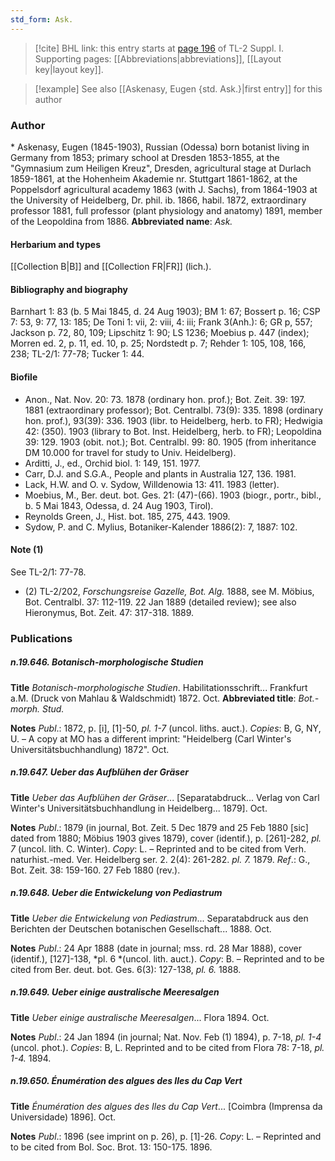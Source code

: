 ```yaml
---
std_form: Ask.
---
```


> [!cite] BHL link: this entry starts at [page 196](https://www.biodiversitylibrary.org/page/33264923) of TL-2 Suppl. I.
> Supporting pages: [[Abbreviations|abbreviations]], [[Layout key|layout key]].

> [!example] See also [[Askenasy, Eugen {std. Ask.}|first entry]] for this author

### Author

\* Askenasy, Eugen (1845-1903), Russian (Odessa) born botanist living in Germany from 1853; primary school at Dresden 1853-1855, at the "Gymnasium zum Heiligen Kreuz", Dresden, agricultural stage at Durlach 1859-1861, at the Hohenheim Akademie nr. Stuttgart 1861-1862, at the Poppelsdorf agricultural academy 1863 (with J. Sachs), from 1864-1903 at the University of Heidelberg, Dr. phil. ib. 1866, habil. 1872, extraordinary professor 1881, full professor (plant physiology and anatomy) 1891, member of the Leopoldina from 1886. 
**Abbreviated name**: *Ask.*

#### Herbarium and types

[[Collection B|B]] and [[Collection FR|FR]] (lich.).

#### Bibliography and biography

Barnhart 1: 83 (b. 5 Mai 1845, d. 24 Aug 1903); BM 1: 67; Bossert p. 16; CSP 7: 53, 9: 77, 13: 185; De Toni 1: vii, 2: viii, 4: iii; Frank 3(Anh.): 6; GR p, 557; Jackson p. 72, 80, 109; Lipschitz 1: 90; LS 1236; Moebius p. 447 (index); Morren ed. 2, p. 11, ed. 10, p. 25; Nordstedt p. 7; Rehder 1: 105, 108, 166, 238; TL-2/1: 77-78; Tucker 1: 44.

#### Biofile

- Anon., Nat. Nov. 20: 73. 1878 (ordinary hon. prof.); Bot. Zeit. 39: 197. 1881 (extraordinary professor); Bot. Centralbl. 73(9): 335. 1898 (ordinary hon. prof.), 93(39): 336. 1903 (libr. to Heidelberg, herb. to FR); Hedwigia 42: (350). 1903 (library to Bot. Inst. Heidelberg, herb. to FR); Leopoldina 39: 129. 1903 (obit. not.); Bot. Centralbl. 99: 80. 1905 (from inheritance DM 10.000 for travel for study to Univ. Heidelberg).
- Arditti, J., ed., Orchid biol. 1: 149, 151. 1977.
- Carr, D.J. and S.G.A., People and plants in Australia 127, 136. 1981.
- Lack, H.W. and O. v. Sydow, Willdenowia 13: 411. 1983 (letter).
- Moebius, M., Ber. deut. bot. Ges. 21: (47)-(66). 1903 (biogr., portr., bibl., b. 5 Mai 1843, Odessa, d. 24 Aug 1903, Tirol).
- Reynolds Green, J., Hist. bot. 185, 275, 443. 1909.
- Sydow, P. and C. Mylius, Botaniker-Kalender 1886(2): 7, 1887: 102.

#### Note (1)

See TL-2/1: 77-78.
- (2) TL-2/202, *Forschungsreise Gazelle, Bot. Alg.* 1888, see M. Möbius, Bot. Centralbl. 37: 112-119. 22 Jan 1889 (detailed review); see also Hieronymus, Bot. Zeit. 47: 317-318. 1889.

### Publications

##### n.19.646. Botanisch-morphologische Studien

**Title**
*Botanisch-morphologische Studien*. Habilitationsschrift... Frankfurt a.M. (Druck von Mahlau & Waldschmidt) 1872. Oct.
**Abbreviated title**: *Bot.-morph. Stud.*

**Notes**
*Publ*.: 1872, p. \[i\], \[1\]-50, *pl. 1-7* (uncol. liths. auct.). *Copies*: B, G, NY, U. – A copy at MO has a different imprint: "Heidelberg (Carl Winter's Universitätsbuchhandlung) 1872". Oct.

##### n.19.647. Ueber das Aufblühen der Gräser

**Title**
*Ueber das Aufblühen der Gräser*... \[Separatabdruck... Verlag von Carl Winter's Universitätsbuchhandlung in Heidelberg... 1879\]. Oct.

**Notes**
*Publ*.: 1879 (in journal, Bot. Zeit. 5 Dec 1879 and 25 Feb 1880 \[sic\] dated from 1880; Möbius 1903 gives 1879), cover (identif.), p. \[261\]-282, *pl. 7* (uncol. lith. C. Winter). *Copy*: L. – Reprinted and to be cited from Verh. naturhist.-med. Ver. Heidelberg ser. 2. 2(4): 261-282.
*pl. 7.* 1879.
*Ref*.: G., Bot. Zeit. 38: 159-160. 27 Feb 1880 (rev.).

##### n.19.648. Ueber die Entwickelung von Pediastrum

**Title**
*Ueber die Entwickelung von Pediastrum*... Separatabdruck aus den Berichten der Deutschen botanischen Gesellschaft... 1888. Oct.

**Notes**
*Publ*.: 24 Apr 1888 (date in journal; mss. rd. 28 Mar 1888), cover (identif.), \[127\]-138, *pl. 6 *(uncol. lith. auct.). *Copy*: B. – Reprinted and to be cited from Ber. deut. bot. Ges. 6(3): 127-138, *pl. 6.* 1888.

##### n.19.649. Ueber einige australische Meeresalgen

**Title**
*Ueber einige australische Meeresalgen*... Flora 1894. Oct.

**Notes**
*Publ*.: 24 Jan 1894 (in journal; Nat. Nov. Feb (1) 1894), p. 7-18, *pl. 1-4* (uncol. phot.). *Copies*: B, L. Reprinted and to be cited from Flora 78: 7-18, *pl. 1-4.* 1894.

##### n.19.650. Énumération des algues des Iles du Cap Vert

**Title**
*Énumération des algues des Iles du Cap Vert*... \[Coimbra (Imprensa da Universidade) 1896\]. Oct.

**Notes**
*Publ*.: 1896 (see imprint on p. 26), p. \[1\]-26. *Copy*: L. – Reprinted and to be cited from Bol. Soc. Brot. 13: 150-175. 1896.

